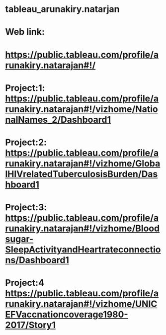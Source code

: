 # tableau_arunakiry.natarjan

# Web link: 

# https://public.tableau.com/profile/arunakiry.natarajan#!/

# Project:1: https://public.tableau.com/profile/arunakiry.natarajan#!/vizhome/NationalNames_2/Dashboard1

# Project:2:  https://public.tableau.com/profile/arunakiry.natarajan#!/vizhome/GlobalHIVrelatedTuberculosisBurden/Dashboard1

# Project:3: https://public.tableau.com/profile/arunakiry.natarajan#!/vizhome/Bloodsugar-SleepActivityandHeartrateconnections/Dashboard1

# Project:4 https://public.tableau.com/profile/arunakiry.natarajan#!/vizhome/UNICEFVaccnationcoverage1980-2017/Story1
